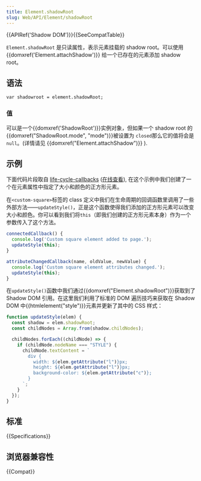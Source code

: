 ```yaml
---
title: Element.shadowRoot
slug: Web/API/Element/shadowRoot
---
```


{{APIRef('Shadow DOM')}}{{SeeCompatTable}}

`Element.shadowRoot` 是只读属性，表示元素挂载的 shadow root。可以使用 {{domxref('Element.attachShadow')}} 给一个已存在的元素添加 shadow root。

## 语法

```plain
var shadowroot = element.shadowRoot;
```

### 值

可以是一个{{domxref('ShadowRoot')}}实例对象，但如果一个 shadow root 的 {{domxref("ShadowRoot.mode", "mode")}}被设置为 `closed`那么它的值将会是 `null`。(详情请见 {{domxref("Element.attachShadow")}} ).

## 示例

下面代码片段取自 [life-cycle-callbacks](https://github.com/mdn/web-components-examples/tree/master/life-cycle-callbacks) ([在线查看](https://mdn.github.io/web-components-examples/life-cycle-callbacks)), 在这个示例中我们创建了一个在元素属性中指定了大小和颜色的正方形元素。

在`<custom-square>`标签的 class 定义中我们在生命周期的回调函数里调用了一些外部方法——`updateStyle()`，正是这个函数使得我们添加的正方形元素可以改变大小和颜色。你可以看到我们将`this`（即我们创建的正方形元素本身）作为一个参数传入了这个方法。

```js
connectedCallback() {
  console.log('Custom square element added to page.');
  updateStyle(this);
}

attributeChangedCallback(name, oldValue, newValue) {
  console.log('Custom square element attributes changed.');
  updateStyle(this);
}
```

在`updateStyle()`函数中我们通过{{domxref("Element.shadowRoot")}}获取到了 Shadow DOM 引用。在这里我们利用了标准的 DOM 遍历技巧来获取在 Shadow DOM 中{{htmlelement("style")}}元素并更新了其中的 CSS 样式：

```js
function updateStyle(elem) {
  const shadow = elem.shadowRoot;
  const childNodes = Array.from(shadow.childNodes);

  childNodes.forEach((childNode) => {
    if (childNode.nodeName === "STYLE") {
      childNode.textContent = `
        div {
          width: ${elem.getAttribute("l")}px;
          height: ${elem.getAttribute("l")}px;
          background-color: ${elem.getAttribute("c")};
        }
      `;
    }
  });
}
```

## 标准

{{Specifications}}

## 浏览器兼容性

{{Compat}}
